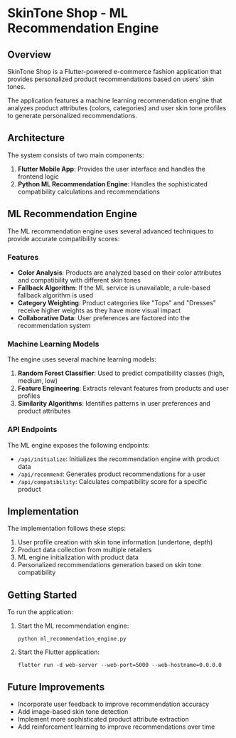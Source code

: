 # SkinTone Shop - ML Recommendation Engine

## Overview

SkinTone Shop is a Flutter-powered e-commerce fashion application that provides personalized product recommendations based on users' skin tones. 

The application features a machine learning recommendation engine that analyzes product attributes (colors, categories) and user skin tone profiles to generate personalized recommendations.

## Architecture

The system consists of two main components:

1. **Flutter Mobile App**: Provides the user interface and handles the frontend logic
2. **Python ML Recommendation Engine**: Handles the sophisticated compatibility calculations and recommendations

## ML Recommendation Engine

The ML recommendation engine uses several advanced techniques to provide accurate compatibility scores:

### Features

- **Color Analysis**: Products are analyzed based on their color attributes and compatibility with different skin tones
- **Fallback Algorithm**: If the ML service is unavailable, a rule-based fallback algorithm is used
- **Category Weighting**: Product categories like "Tops" and "Dresses" receive higher weights as they have more visual impact
- **Collaborative Data**: User preferences are factored into the recommendation system

### Machine Learning Models

The engine uses several machine learning models:

1. **Random Forest Classifier**: Used to predict compatibility classes (high, medium, low)
2. **Feature Engineering**: Extracts relevant features from products and user profiles
3. **Similarity Algorithms**: Identifies patterns in user preferences and product attributes

### API Endpoints

The ML engine exposes the following endpoints:

- `/api/initialize`: Initializes the recommendation engine with product data
- `/api/recommend`: Generates product recommendations for a user
- `/api/compatibility`: Calculates compatibility score for a specific product

## Implementation

The implementation follows these steps:

1. User profile creation with skin tone information (undertone, depth)
2. Product data collection from multiple retailers
3. ML engine initialization with product data
4. Personalized recommendations generation based on skin tone compatibility

## Getting Started

To run the application:

1. Start the ML recommendation engine:
   ```
   python ml_recommendation_engine.py
   ```

2. Start the Flutter application:
   ```
   flutter run -d web-server --web-port=5000 --web-hostname=0.0.0.0
   ```

## Future Improvements

- Incorporate user feedback to improve recommendation accuracy
- Add image-based skin tone detection
- Implement more sophisticated product attribute extraction
- Add reinforcement learning to improve recommendations over time